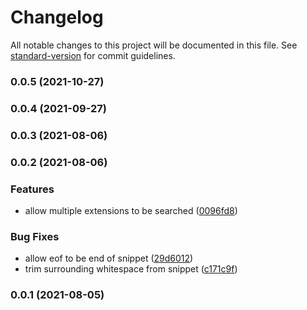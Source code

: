 # Changelog

All notable changes to this project will be documented in this file. See [standard-version](https://github.com/conventional-changelog/standard-version) for commit guidelines.

### 0.0.5 (2021-10-27)

### 0.0.4 (2021-09-27)

### 0.0.3 (2021-08-06)

### 0.0.2 (2021-08-06)

### Features

- allow multiple extensions to be searched ([0096fd8](https://github.com/nitrictech/snippy/commit/0096fd8fe323ac743de1d2a5470491d1dc5ea80c))

### Bug Fixes

- allow eof to be end of snippet ([29d6012](https://github.com/nitrictech/snippy/commit/29d6012c9bbe2dae77899653d63d699ed858702e))
- trim surrounding whitespace from snippet ([c171c9f](https://github.com/nitrictech/snippy/commit/c171c9f95b7bc468e390e266bd1506eb08bc14e9))

### 0.0.1 (2021-08-05)
